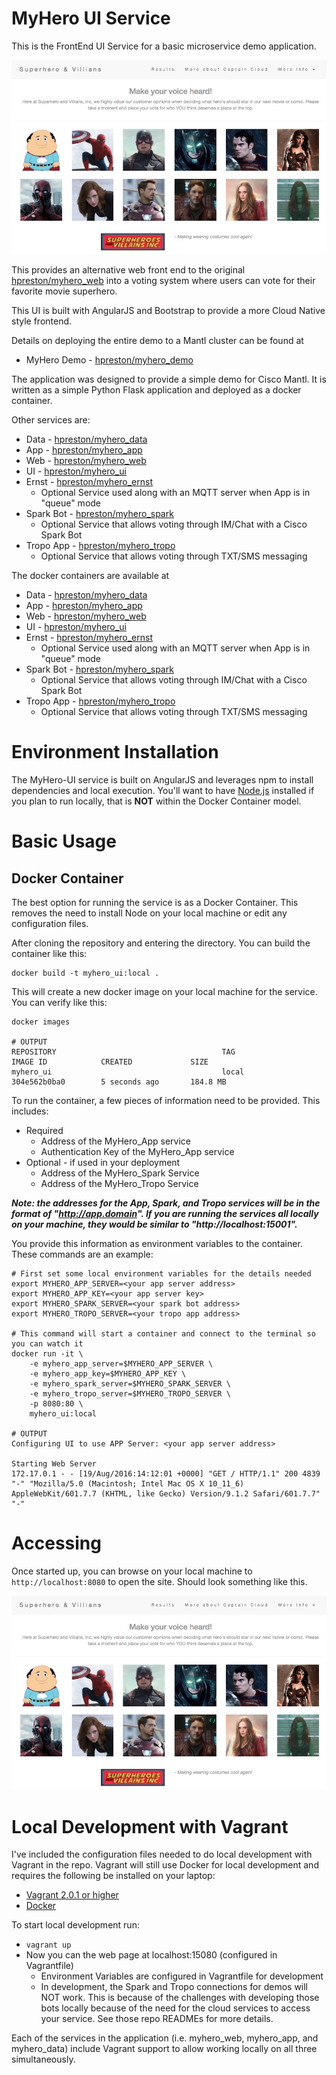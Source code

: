 # MyHero UI Service

This is the FrontEnd UI Service for a basic microservice demo application.

![ui](resources/web_ui_pic.jpg) 

This provides an alternative web front end to the original [hpreston/myhero_web](https://github.com/hpreston/myhero_web) into a voting system where users can vote for their favorite movie superhero.  

This UI is built with AngularJS and Bootstrap to provide a more Cloud Native style frontend.  

Details on deploying the entire demo to a Mantl cluster can be found at

* MyHero Demo - [hpreston/myhero_demo](https://github.com/hpreston/myhero_demo)

The application was designed to provide a simple demo for Cisco Mantl.  It is written as a simple Python Flask application and deployed as a docker container.

Other services are:

* Data - [hpreston/myhero_data](https://github.com/hpreston/myhero_data)
* App - [hpreston/myhero_app](https://github.com/hpreston/myhero_app)
* Web - [hpreston/myhero_web](https://github.com/hpreston/myhero_web)
* UI - [hpreston/myhero_ui](https://github.com/hpreston/myhero_ui)
* Ernst - [hpreston/myhero_ernst](https://github.com/hpreston/myhero_ernst)
  * Optional Service used along with an MQTT server when App is in "queue" mode
* Spark Bot - [hpreston/myhero_spark](https://github.com/hpreston/myhero_spark)
  * Optional Service that allows voting through IM/Chat with a Cisco Spark Bot
* Tropo App - [hpreston/myhero_tropo](https://github.com/hpreston/myhero_tropo)
  * Optional Service that allows voting through TXT/SMS messaging


The docker containers are available at

* Data - [hpreston/myhero_data](https://hub.docker.com/r/hpreston/myhero_data)
* App - [hpreston/myhero_app](https://hub.docker.com/r/hpreston/myhero_app)
* Web - [hpreston/myhero_web](https://hub.docker.com/r/hpreston/myhero_web)
* UI - [hpreston/myhero_ui](https://hub.docker.com/r/hpreston/myhero_ui)
* Ernst - [hpreston/myhero_ernst](https://hub.docker.com/r/hpreston/myhero_ernst)
  * Optional Service used along with an MQTT server when App is in "queue" mode
* Spark Bot - [hpreston/myhero_spark](https://hub.docker.com/r/hpreston/myhero_spark)
  * Optional Service that allows voting through IM/Chat with a Cisco Spark Bot
* Tropo App - [hpreston/myhero_tropo](https://hub.docker.com/r/hpreston/myhero_tropo)
  * Optional Service that allows voting through TXT/SMS messaging


# Environment Installation

The MyHero-UI service is built on AngularJS and leverages npm to install dependencies and local execution.  You'll want to have [Node.js](https://nodejs.org/en/download) installed if you plan to run locally, that is **NOT** within the Docker Container model.  


# Basic Usage

## Docker Container

The best option for running the service is as a Docker Container.  This removes the need to install Node on your local machine or edit any configuration files.  

After cloning the repository and entering the directory.  You can build the container like this: 

```
docker build -t myhero_ui:local . 
```

This will create a new docker image on your local machine for the service.  You can verify like this: 

```
docker images 

# OUTPUT
REPOSITORY                                     TAG                 IMAGE ID            CREATED             SIZE
myhero_ui                                      local               304e562b0ba0        5 seconds ago       184.8 MB
```

To run the container, a few pieces of information need to be provided.  This includes: 

* Required
	* Address of the MyHero_App service
	* Authentication Key of the MyHero_App service
* Optional - if used in your deployment 
	* Address of the MyHero_Spark Service
	* Address of the MyHero_Tropo Service 

**_Note: the addresses for the App, Spark, and Tropo services will be in the format of "http://app.domain".  If you are running the services all locally on your machine, they would be similar to "http://localhost:15001"._**

You provide this information as environment variables to the container.  These commands are an example: 

```
# First set some local environment variables for the details needed
export MYHERO_APP_SERVER=<your app server address> 
export MYHERO_APP_KEY=<your app server key>
export MYHERO_SPARK_SERVER=<your spark bot address>
export MYHERO_TROPO_SERVER=<your tropo app address> 

# This command will start a container and connect to the terminal so you can watch it
docker run -it \
	-e myhero_app_server=$MYHERO_APP_SERVER \
	-e myhero_app_key=$MYHERO_APP_KEY \
	-e myhero_spark_server=$MYHERO_SPARK_SERVER \
	-e myhero_tropo_server=$MYHERO_TROPO_SERVER \
	-p 8080:80 \
	myhero_ui:local

# OUTPUT
Configuring UI to use APP Server: <your app server address>

Starting Web Server
172.17.0.1 - - [19/Aug/2016:14:12:01 +0000] "GET / HTTP/1.1" 200 4839 "-" "Mozilla/5.0 (Macintosh; Intel Mac OS X 10_11_6) AppleWebKit/601.7.7 (KHTML, like Gecko) Version/9.1.2 Safari/601.7.7" "-"

```

# Accessing

Once started up, you can browse on your local machine to `http://localhost:8080` to open the site.  Should look something like this.  

![ui](resources/web_ui_pic.jpg) 


# Local Development with Vagrant

I've included the configuration files needed to do local development with Vagrant in the repo.  Vagrant will still use Docker for local development and requires the following be installed on your laptop: 

* [Vagrant 2.0.1 or higher](https://www.vagrantup.com/downloads.html)
* [Docker](https://www.docker.com/community-edition)

To start local development run:

* `vagrant up`
* Now you can the web page at localhost:15080 (configured in Vagrantfile)
  * Environment Variables are configured in Vagrantfile for development
  * In development, the Spark and Tropo connections for demos will NOT work.  This is because of the challenges with developing those bots locally because of the need for the cloud services to access your service.  See those repo READMEs for more details.  

Each of the services in the application (i.e. myhero_web, myhero_app, and myhero_data) include Vagrant support to allow working locally on all three simultaneously.